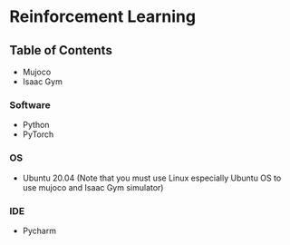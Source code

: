 # Reinforcement Learning

## Table of Contents

+ Mujoco 
+ Isaac Gym

### Software

+ Python
+ PyTorch

### OS

+ Ubuntu 20.04 (Note that you must use Linux especially Ubuntu OS to use mujoco and Isaac Gym simulator)

### IDE

+ Pycharm
